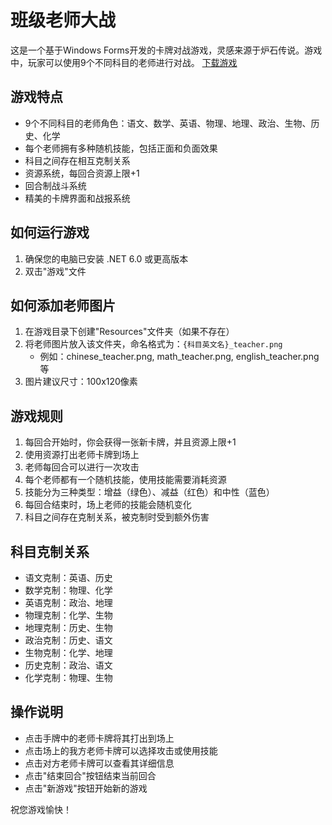 # 班级老师大战

这是一个基于Windows Forms开发的卡牌对战游戏，灵感来源于炉石传说。游戏中，玩家可以使用9个不同科目的老师进行对战。
[下载游戏](https://github.com/TSTR000/TeacherBattle/releases)

## 游戏特点

- 9个不同科目的老师角色：语文、数学、英语、物理、地理、政治、生物、历史、化学
- 每个老师拥有多种随机技能，包括正面和负面效果
- 科目之间存在相互克制关系
- 资源系统，每回合资源上限+1
- 回合制战斗系统
- 精美的卡牌界面和战报系统

## 如何运行游戏

1. 确保您的电脑已安装 .NET 6.0 或更高版本
2. 双击"游戏"文件


## 如何添加老师图片

1. 在游戏目录下创建"Resources"文件夹（如果不存在）
2. 将老师图片放入该文件夹，命名格式为：`{科目英文名}_teacher.png`
   - 例如：chinese_teacher.png, math_teacher.png, english_teacher.png 等
3. 图片建议尺寸：100x120像素

## 游戏规则

1. 每回合开始时，你会获得一张新卡牌，并且资源上限+1
2. 使用资源打出老师卡牌到场上
3. 老师每回合可以进行一次攻击
4. 每个老师都有一个随机技能，使用技能需要消耗资源
5. 技能分为三种类型：增益（绿色）、减益（红色）和中性（蓝色）
6. 每回合结束时，场上老师的技能会随机变化
7. 科目之间存在克制关系，被克制时受到额外伤害

## 科目克制关系

- 语文克制：英语、历史
- 数学克制：物理、化学
- 英语克制：政治、地理
- 物理克制：化学、生物
- 地理克制：历史、生物
- 政治克制：历史、语文
- 生物克制：化学、地理
- 历史克制：政治、语文
- 化学克制：物理、生物

## 操作说明

- 点击手牌中的老师卡牌将其打出到场上
- 点击场上的我方老师卡牌可以选择攻击或使用技能
- 点击对方老师卡牌可以查看其详细信息
- 点击"结束回合"按钮结束当前回合
- 点击"新游戏"按钮开始新的游戏

祝您游戏愉快！
